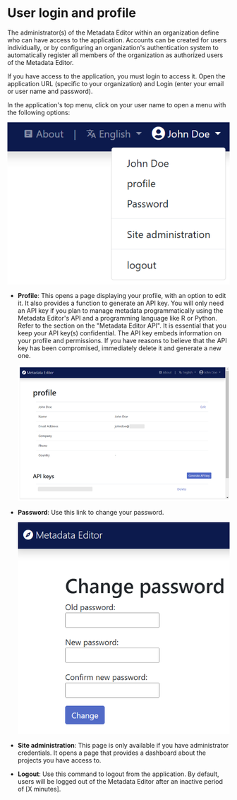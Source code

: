 # User login and profile

The administrator(s) of the Metadata Editor within an organization define who can have access to the application. Accounts can be created for users individually, or by configuring an organization's authentication system to automatically register all members of the organization as authorized users of the Metadata Editor.

If you have access to the application, you must login to access it. Open the application URL (specific to your organization) and Login (enter your email or user name and password).

In the application's top menu, click on your user name to open a menu with the following options:

![image](img/ME_UG_v1-0-0_user_menu.png)


- **Profile**: This opens a page displaying your profile, with an option to edit it. It also provides a function to generate an API key. You will only need an API key if you plan to manage metadata programmatically using the Metadata Editor's API and a programming language like R or Python. Refer to the section on the "Metadata Editor API". It is essential that you keep your API key(s) confidential. The API key embeds information on your profile and permissions. If you have reasons to believe that the API key has been compromised, immediately delete it and generate a new one.

  ![image](img/ME_UG_v1-0-0_user_profile.png)
   
- **Password**: Use this link to change your password.

  ![image](img/ME_UG_v1-0-0_user_change_password.png)
  
- **Site administration**: This page is only available if you have administrator credentials. It opens a page that provides a dashboard about the projects you have access to.

- **Logout**: Use this command to logout from the application. By default, users will be logged out of the Metadata Editor after an inactive period of [X minutes].




